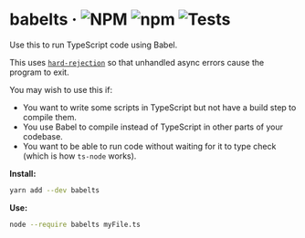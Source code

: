 # babelts · ![NPM](https://img.shields.io/npm/l/babelts) ![npm](https://img.shields.io/npm/v/babelts) ![Tests](https://github.com/dylanvann/babelts/workflows/Test/badge.svg?branch=master)

Use this to run TypeScript code using Babel.

This uses [`hard-rejection`](https://github.com/sindresorhus/hard-rejection) so that unhandled async errors cause the program to exit.

You may wish to use this if:

-   You want to write some scripts in TypeScript but not have a build step to compile them.
-   You use Babel to compile instead of TypeScript in other parts of your codebase.
-   You want to be able to run code without waiting for it to type check (which is how `ts-node` works).

**Install:**

```sh
yarn add --dev babelts
```

**Use:**

```sh
node --require babelts myFile.ts
```
